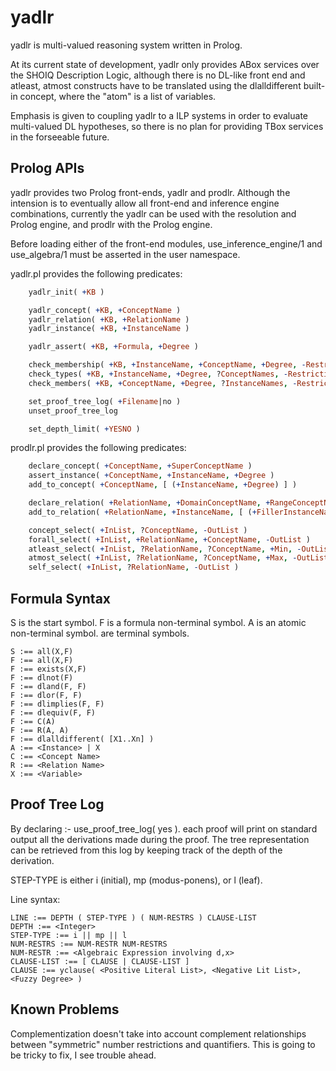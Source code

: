 # yadlr

yadlr is multi-valued reasoning system written in Prolog.

At its current state of development, yadlr only provides ABox services
over the SHOIQ Description Logic, although there is no DL-like front
end and atleast, atmost constructs have to be translated using the
dlalldifferent built-in concept, where the "atom" is a list of variables.

Emphasis is given to coupling yadlr to a ILP systems in order to
evaluate multi-valued DL hypotheses, so there is no plan for providing
TBox services in the forseeable future.


## Prolog APIs

yadlr provides two Prolog front-ends, yadlr and prodlr. Although the
intension is to eventually allow all front-end and inference engine
combinations, currently the yadlr can be used with the resolution and
Prolog engine, and prodlr with the Prolog engine.

Before loading either of the front-end modules, use_inference_engine/1
and use_algebra/1 must be asserted in the user namespace.

yadlr.pl provides the following predicates:

```prolog
    yadlr_init( +KB )

    yadlr_concept( +KB, +ConceptName )
    yadlr_relation( +KB, +RelationName )
    yadlr_instance( +KB, +InstanceName )

    yadlr_assert( +KB, +Formula, +Degree )

    check_membership( +KB, +InstanceName, +ConceptName, +Degree, -Restrictions )
    check_types( +KB, +InstanceName, +Degree, ?ConceptNames, -Restrictions )
    check_members( +KB, +ConceptName, +Degree, ?InstanceNames, -Restrictions )

    set_proof_tree_log( +Filename|no )
    unset_proof_tree_log

    set_depth_limit( +YESNO )
```

prodlr.pl provides the following predicates:

```prolog
    declare_concept( +ConceptName, +SuperConceptName )
    assert_instance( +ConceptName, +InstanceName, +Degree )
    add_to_concept( +ConceptName, [ (+InstanceName, +Degree) ] )

    declare_relation( +RelationName, +DomainConceptName, +RangeConceptName )
    add_to_relation( +RelationName, +InstanceName, [ (+FillerInstanceName, +Degree) ] )

    concept_select( +InList, ?ConceptName, -OutList )
    forall_select( +InList, +RelationName, +ConceptName, -OutList )
    atleast_select( +InList, ?RelationName, ?ConceptName, +Min, -OutList )
    atmost_select( +InList, ?RelationName, ?ConceptName, +Max, -OutList )
    self_select( +InList, ?RelationName, -OutList )
```

## Formula Syntax

S is the start symbol. F is a formula non-terminal symbol. A is an
atomic non-terminal symbol. <whatever> are terminal symbols.

    S :== all(X,F)
    F :== all(X,F)
    F :== exists(X,F)
    F :== dlnot(F)
    F :== dland(F, F)
    F :== dlor(F, F)
    F :== dlimplies(F, F)
    F :== dlequiv(F, F)
    F :== C(A)
    F :== R(A, A)
    F :== dlalldifferent( [X1..Xn] )
    A :== <Instance> | X
    C :== <Concept Name>
    R :== <Relation Name>
    X :== <Variable>


## Proof Tree Log

By declaring
    :- use_proof_tree_log( yes ).
each proof will print on standard output all the derivations made during
the proof. The tree representation can be retrieved from this log by
keeping track of the depth of the derivation.

STEP-TYPE is either i (initial), mp (modus-ponens), or l (leaf).

Line syntax:

    LINE :== DEPTH ( STEP-TYPE ) ( NUM-RESTRS ) CLAUSE-LIST
    DEPTH :== <Integer>
    STEP-TYPE :== i || mp || l 
    NUM-RESTRS :== NUM-RESTR NUM-RESTRS
    NUM-RESTR :== <Algebraic Expression involving d,x>
    CLAUSE-LIST :== [ CLAUSE | CLAUSE-LIST ]
    CLAUSE :== yclause( <Positive Literal List>, <Negative Lit List>, <Fuzzy Degree> )

## Known Problems

Complementization doesn't take into account complement relationships between
"symmetric" number restrictions and quantifiers. This is going to be tricky
to fix, I see trouble ahead.

